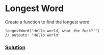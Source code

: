 # Longest Word

Create a function to find the longest word

```
longestWord("Hello world, what the fuck?!")
// outputs: 'Hello world'
```

### [Solution](./longestWord.js)
